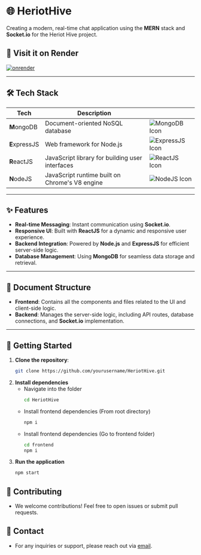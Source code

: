 # 🌐 HeriotHive

Creating a modern, real-time chat application using the **MERN** stack and **Socket.io** for the Heriot Hive project.

## 🚀 Visit it on Render
[![onrender](https://img.shields.io/badge/Deployed%20on-Render-blue?logo=render&logoColor=white)](https://heriothive.onrender.com)

---

## 🛠️ Tech Stack

| Tech | Description |  |
|------|-------------|------|
| **M**ongoDB  | Document-oriented NoSQL database | ![MongoDB Icon](https://img.icons8.com/color/48/000000/mongodb.png) |
| **E**xpressJS | Web framework for Node.js | ![ExpressJS Icon](https://img.icons8.com/color/48/000000/express-js.png) |
| **R**eactJS | JavaScript library for building user interfaces | ![ReactJS Icon](https://img.icons8.com/color/48/000000/react-native.png) |
| **N**odeJS | JavaScript runtime built on Chrome's V8 engine | ![NodeJS Icon](https://img.icons8.com/color/48/000000/nodejs.png) |

---

## ✨ Features

- **Real-time Messaging**: Instant communication using **Socket.io**.
- **Responsive UI**: Built with **ReactJS** for a dynamic and responsive user experience.
- **Backend Integration**: Powered by **Node.js** and **ExpressJS** for efficient server-side logic.
- **Database Management**: Using **MongoDB** for seamless data storage and retrieval.

---

## 📂 Document Structure

- **Frontend**: Contains all the components and files related to the UI and client-side logic.
- **Backend**: Manages the server-side logic, including API routes, database connections, and **Socket.io** implementation.

---

## 📌 Getting Started

1. **Clone the repository**:
   ```bash
   git clone https://github.com/yourusername/HeriotHive.git
   ```
2. **Install dependencies**
    - Navigate into the folder
        ```bash
        cd HeriotHive
        ```
    - Install frontend dependencies (From root directory)
        ```bash
        npm i
        ```
    - Install frontend dependencies (Go to frontend folder)
        ```bash
        cd frontend
        npm i
        ```
3. **Run the application**
    ```bash
    npm start
    ```

## 🤝 Contributing
- We welcome contributions! Feel free to open issues or submit pull requests.

## 📧 Contact
- For any inquiries or support, please reach out via [email](mailto:as2397@hw.ac.uk).
